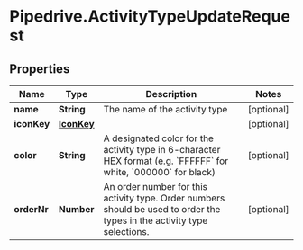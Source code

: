 # Pipedrive.ActivityTypeUpdateRequest

## Properties

Name | Type | Description | Notes
------------ | ------------- | ------------- | -------------
**name** | **String** | The name of the activity type | [optional] 
**iconKey** | [**IconKey**](IconKey.md) |  | [optional] 
**color** | **String** | A designated color for the activity type in 6-character HEX format (e.g. &#x60;FFFFFF&#x60; for white, &#x60;000000&#x60; for black) | [optional] 
**orderNr** | **Number** | An order number for this activity type. Order numbers should be used to order the types in the activity type selections. | [optional] 


